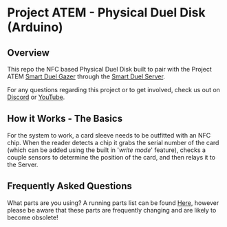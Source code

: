 # Project ATEM - Physical Duel Disk (Arduino)


## Overview
This repo the NFC based Physical Duel Disk built to pair with the Project ATEM [Smart Duel Gazer](https://github.com/BramDC3/smart_duel_gazer) through the [Smart Duel Server](https://github.com/BramDC3/smart_duel_server).

For any questions regarding this project or to get involved, check us out on [Discord](https://discord.gg/XCcfcbBcjE) or [YouTube](https://www.youtube.com/channel/UCz2Que3btHnGkwrW-emZV5A).

## How it Works - The Basics
For the system to work, a card sleeve needs to be outfitted with an NFC chip. When the reader detects a chip it grabs the serial number of the card (which can be added using the built in '*write mode*' feature), checks a couple sensors to determine the position of the card, and then relays it to the Server.

## Frequently Asked Questions
What parts are you using?
A running parts list can be found [Here](https://docs.google.com/spreadsheets/d/1IL-90P_xTbxkycBHT_G7ewQ3NDbRggijM-h0hHrOSKg/edit?usp=sharing), however please be aware that these parts are frequently changing and are likely to become obsolete!